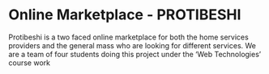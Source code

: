 # Online Marketplace - PROTIBESHI

Protibeshi is a two faced online marketplace for both the home services providers and the general mass who are looking for different services. We are a team of four students doing this project under the ‘Web Technologies’ course work
